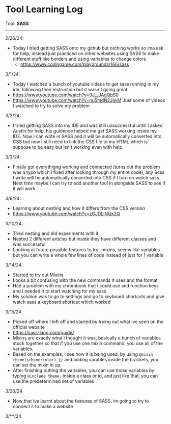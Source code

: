 # Tool Learning Log

Tool: **SASS**

---

2/26/24:
* Today I tried getting SASS onto my github but nothing works so ima ask for help, instead just practiced on other websites using SASS to make different stuff like borders and using variables to change colors
  * https://www.codingame.com/playgrounds/166/sass

3/1/24:
* Today I watched a bunch of youtube videos to get sass running in my ide, following their instruction but it wasn't going great
 *  https://www.youtube.com/watch?v=9J__JAgQbS0
 *  https://www.youtube.com/watch?v=nu5mdN2JIwM
Just some of videos I watched to try to solve my problem

3/2/24:
* I tried getting SASS into my IDE and was still unsuccessful untill I asked Austin for help, his guidence helped me get SASS working inside my IDE. Now I can write in SASS and it will be automatically converted into CSS but now I still need to link the CSS file to my HTML which is suppose to be easy but isn't working even with help.


3/3/24:
* Finally got everythigng working and connected (turns out the problem was a typo which I fixed after looking through my entire code), any Scss I write will be automatically converted into CSS if I turn on watch sass. Next time maybe I can try to add another tool in alongside SASS to see if it will work

3/6/24:
* Learning about nesting and how it differs from the CSS version
* https://www.youtube.com/watch?v=zGJDLINQx2Q

3/10/24:
* Tried nesting and did experiments with it
* Nested 2 different articles but inside they have different classes and was successful
* Looking at future possible features to try- mixins, seems like variables but you can write a whole few lines of code instead of just for 1 variable

3/14/24:
* Started to try out Mixins
* Looks a bit confusing with the new commands it uses and the format
* Had a problem with my chrombook that I could use and function keys and I needed it to start watching for my sass
* My solution was to go to settings and go to keyboard shortcuts and give watch sass a keyboard shortcut which worked

3/15/24
* Picked off where I left off and started by trying out what ive seen on the official website
* https://sass-lang.com/guide/
* Mixins are exactly what I thought it was, basically a bunch of variables stuck together so that if you use one mixin command, you use all of the variables.
* Based on the examples, I see how it is being used, by using `@mixin theme($theme:color) {}` and adding varables inside the brackets, you can set the mixin in up.
* After finishing putting the variables, you can use those variables by typing `@include theme;` inside a class or id, and just like that, you can use the predetermined set of variables.

3/20/24
* Now that ive learnt about the features of SASS, im going to try to connect it to make a website


3/**/24

<!--
* Links you used today (websites, videos, etc)
* Things you tried, progress you made, etc
* Challenges, a-ha moments, etc
* Questions you still have
* What you're going to try next
-->
